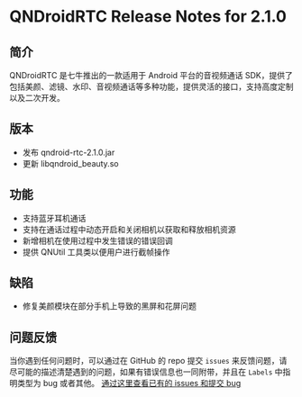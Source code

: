 # QNDroidRTC Release Notes for 2.1.0

## 简介

QNDroidRTC 是七牛推出的一款适用于 Android 平台的音视频通话 SDK，提供了包括美颜、滤镜、水印、音视频通话等多种功能，提供灵活的接口，支持高度定制以及二次开发。

## 版本

- 发布 qndroid-rtc-2.1.0.jar
- 更新 libqndroid_beauty.so

## 功能

- 支持蓝牙耳机通话
- 支持在通话过程中动态开启和关闭相机以获取和释放相机资源
- 新增相机在使用过程中发生错误的错误回调
- 提供 QNUtil 工具类以便用户进行截帧操作

## 缺陷

- 修复美颜模块在部分手机上导致的黑屏和花屏问题

## 问题反馈

当你遇到任何问题时，可以通过在 GitHub 的 repo 提交 `issues` 来反馈问题，请尽可能的描述清楚遇到的问题，如果有错误信息也一同附带，并且在 ```Labels``` 中指明类型为 bug 或者其他。 [通过这里查看已有的 issues 和提交 bug](https://github.com/pili-engineering/QNRTC-Android)
